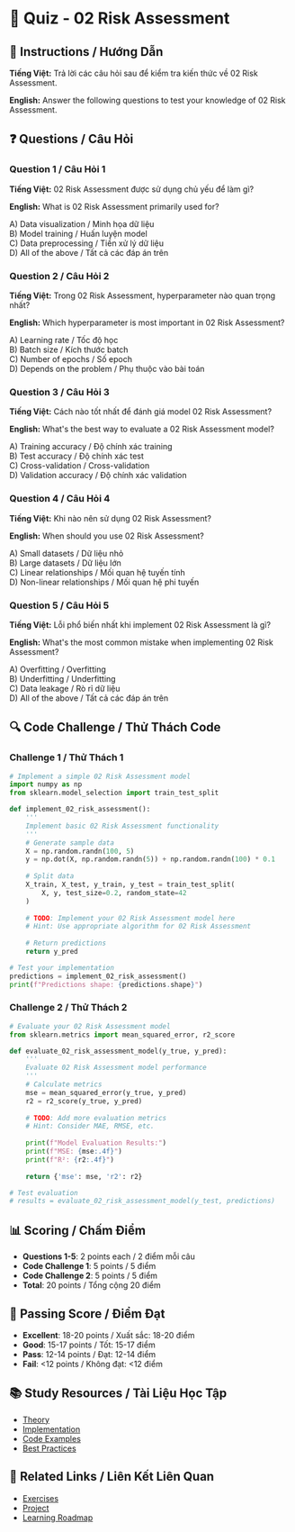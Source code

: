 # 🧠 Quiz - 02 Risk Assessment

## 📝 Instructions / Hướng Dẫn

**Tiếng Việt:** Trả lời các câu hỏi sau để kiểm tra kiến thức về 02 Risk Assessment.

**English:** Answer the following questions to test your knowledge of 02 Risk Assessment.

## ❓ Questions / Câu Hỏi

### Question 1 / Câu Hỏi 1
**Tiếng Việt:** 02 Risk Assessment được sử dụng chủ yếu để làm gì?

**English:** What is 02 Risk Assessment primarily used for?

A) Data visualization / Minh họa dữ liệu  
B) Model training / Huấn luyện model  
C) Data preprocessing / Tiền xử lý dữ liệu  
D) All of the above / Tất cả các đáp án trên

### Question 2 / Câu Hỏi 2
**Tiếng Việt:** Trong 02 Risk Assessment, hyperparameter nào quan trọng nhất?

**English:** Which hyperparameter is most important in 02 Risk Assessment?

A) Learning rate / Tốc độ học  
B) Batch size / Kích thước batch  
C) Number of epochs / Số epoch  
D) Depends on the problem / Phụ thuộc vào bài toán

### Question 3 / Câu Hỏi 3
**Tiếng Việt:** Cách nào tốt nhất để đánh giá model 02 Risk Assessment?

**English:** What's the best way to evaluate a 02 Risk Assessment model?

A) Training accuracy / Độ chính xác training  
B) Test accuracy / Độ chính xác test  
C) Cross-validation / Cross-validation  
D) Validation accuracy / Độ chính xác validation

### Question 4 / Câu Hỏi 4
**Tiếng Việt:** Khi nào nên sử dụng 02 Risk Assessment?

**English:** When should you use 02 Risk Assessment?

A) Small datasets / Dữ liệu nhỏ  
B) Large datasets / Dữ liệu lớn  
C) Linear relationships / Mối quan hệ tuyến tính  
D) Non-linear relationships / Mối quan hệ phi tuyến

### Question 5 / Câu Hỏi 5
**Tiếng Việt:** Lỗi phổ biến nhất khi implement 02 Risk Assessment là gì?

**English:** What's the most common mistake when implementing 02 Risk Assessment?

A) Overfitting / Overfitting  
B) Underfitting / Underfitting  
C) Data leakage / Rò rỉ dữ liệu  
D) All of the above / Tất cả các đáp án trên

## 🔍 Code Challenge / Thử Thách Code

### Challenge 1 / Thử Thách 1
```python
# Implement a simple 02 Risk Assessment model
import numpy as np
from sklearn.model_selection import train_test_split

def implement_02_risk_assessment():
    '''
    Implement basic 02 Risk Assessment functionality
    '''
    # Generate sample data
    X = np.random.randn(100, 5)
    y = np.dot(X, np.random.randn(5)) + np.random.randn(100) * 0.1
    
    # Split data
    X_train, X_test, y_train, y_test = train_test_split(
        X, y, test_size=0.2, random_state=42
    )
    
    # TODO: Implement your 02 Risk Assessment model here
    # Hint: Use appropriate algorithm for 02 Risk Assessment
    
    # Return predictions
    return y_pred

# Test your implementation
predictions = implement_02_risk_assessment()
print(f"Predictions shape: {predictions.shape}")
```

### Challenge 2 / Thử Thách 2
```python
# Evaluate your 02 Risk Assessment model
from sklearn.metrics import mean_squared_error, r2_score

def evaluate_02_risk_assessment_model(y_true, y_pred):
    '''
    Evaluate 02 Risk Assessment model performance
    '''
    # Calculate metrics
    mse = mean_squared_error(y_true, y_pred)
    r2 = r2_score(y_true, y_pred)
    
    # TODO: Add more evaluation metrics
    # Hint: Consider MAE, RMSE, etc.
    
    print(f"Model Evaluation Results:")
    print(f"MSE: {mse:.4f}")
    print(f"R²: {r2:.4f}")
    
    return {'mse': mse, 'r2': r2}

# Test evaluation
# results = evaluate_02_risk_assessment_model(y_test, predictions)
```

## 📊 Scoring / Chấm Điểm

- **Questions 1-5**: 2 points each / 2 điểm mỗi câu
- **Code Challenge 1**: 5 points / 5 điểm
- **Code Challenge 2**: 5 points / 5 điểm
- **Total**: 20 points / Tổng cộng 20 điểm

## 🎯 Passing Score / Điểm Đạt

- **Excellent**: 18-20 points / Xuất sắc: 18-20 điểm
- **Good**: 15-17 points / Tốt: 15-17 điểm  
- **Pass**: 12-14 points / Đạt: 12-14 điểm
- **Fail**: <12 points / Không đạt: <12 điểm

## 📚 Study Resources / Tài Liệu Học Tập

- [Theory](./THEORY_02_risk_assessment.md)
- [Implementation](./IMPLEMENTATION_02_risk_assessment.md)
- [Code Examples](./CODE_EXAMPLES_02_risk_assessment.md)
- [Best Practices](./BEST_PRACTICES_02_risk_assessment.md)

## 🔗 Related Links / Liên Kết Liên Quan

- [Exercises](./EXERCISES_02_risk_assessment.md)
- [Project](./PROJECT_02_risk_assessment.md)
- [Learning Roadmap](./LEARNING_ROADMAP_02_risk_assessment.md)
